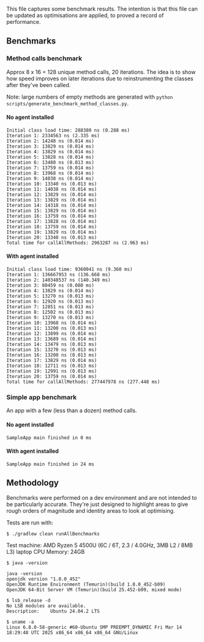 This file captures some benchmark results. The intention is that this file can be updated as optimisations are applied,
to proved a record of performance.

## Benchmarks

### Method calls benchmark

Approx 8 x 16 = 128 unique method calls, 20 iterations. The idea is to show how speed improves on later iterations due
to reinstrumenting the classes after they've been called.

Note: large numbers of empty methods are generated with `python scripts/generate_benchmark_method_classes.py`.

#### No agent installed
```
Initial class load time: 288380 ns (0.288 ms)
Iteration 1: 2334563 ns (2.335 ms)
Iteration 2: 14248 ns (0.014 ms)
Iteration 3: 13829 ns (0.014 ms)
Iteration 4: 13829 ns (0.014 ms)
Iteration 5: 13828 ns (0.014 ms)
Iteration 6: 13480 ns (0.013 ms)
Iteration 7: 13759 ns (0.014 ms)
Iteration 8: 13968 ns (0.014 ms)
Iteration 9: 14038 ns (0.014 ms)
Iteration 10: 13340 ns (0.013 ms)
Iteration 11: 14038 ns (0.014 ms)
Iteration 12: 13829 ns (0.014 ms)
Iteration 13: 13829 ns (0.014 ms)
Iteration 14: 14318 ns (0.014 ms)
Iteration 15: 13829 ns (0.014 ms)
Iteration 16: 13759 ns (0.014 ms)
Iteration 17: 13828 ns (0.014 ms)
Iteration 18: 13759 ns (0.014 ms)
Iteration 19: 13829 ns (0.014 ms)
Iteration 20: 13340 ns (0.013 ms)
Total time for callAllMethods: 2963287 ns (2.963 ms)
```

#### With agent installed
```
Initial class load time: 9360041 ns (9.360 ms)
Iteration 1: 136667953 ns (136.668 ms)
Iteration 2: 140348537 ns (140.349 ms)
Iteration 3: 80459 ns (0.080 ms)
Iteration 4: 13829 ns (0.014 ms)
Iteration 5: 13270 ns (0.013 ms)
Iteration 6: 12920 ns (0.013 ms)
Iteration 7: 12851 ns (0.013 ms)
Iteration 8: 12502 ns (0.013 ms)
Iteration 9: 13270 ns (0.013 ms)
Iteration 10: 13968 ns (0.014 ms)
Iteration 11: 13200 ns (0.013 ms)
Iteration 12: 13899 ns (0.014 ms)
Iteration 13: 13689 ns (0.014 ms)
Iteration 14: 13479 ns (0.013 ms)
Iteration 15: 13270 ns (0.013 ms)
Iteration 16: 13200 ns (0.013 ms)
Iteration 17: 13829 ns (0.014 ms)
Iteration 18: 12711 ns (0.013 ms)
Iteration 19: 12991 ns (0.013 ms)
Iteration 20: 13759 ns (0.014 ms)
Total time for callAllMethods: 277447978 ns (277.448 ms)
``````

### Simple app benchmark

An app with a few (less than a dozen) method calls.

#### No agent installed
```
SampleApp main finished in 0 ms
```

#### With agent installed
```
SampleApp main finished in 24 ms
```

## Methodology

Benchmarks were performed on a dev environment and are not intended to be particularly accurate. They're just designed
to highlight areas to give rough orders of magnitude and identity areas to look at optimising.

Tests are run with:
```
$ ./gradlew clean runAllBenchmarks
```

Test machine: AMD Ryzen 5 4500U (6C / 6T, 2.3 / 4.0GHz, 3MB L2 / 8MB L3) laptop CPU
Memory: 24GB

```
$ java -version

java -version
openjdk version "1.8.0_452"
OpenJDK Runtime Environment (Temurin)(build 1.8.0_452-b09)
OpenJDK 64-Bit Server VM (Temurin)(build 25.452-b09, mixed mode)

$ lsb_release -d
No LSB modules are available.
Description:    Ubuntu 24.04.2 LTS

$ uname -a
Linux 6.8.0-58-generic #60-Ubuntu SMP PREEMPT_DYNAMIC Fri Mar 14 18:29:48 UTC 2025 x86_64 x86_64 x86_64 GNU/Linux
```